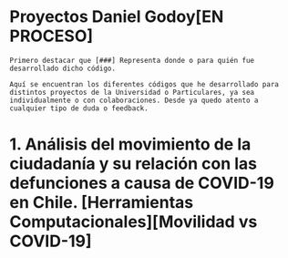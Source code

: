 # Proyectos Daniel Godoy[EN PROCESO]
    Primero destacar que [###] Representa donde o para quién fue desarrollado dicho código.

    Aquí se encuentran los diferentes códigos que he desarrollado para distintos proyectos de la Universidad o Particulares, ya sea individualmente o con colaboraciones. Desde ya quedo atento a cualquier tipo de duda o feedback. 

# 1. Análisis del movimiento de la ciudadanía y su relación con las defunciones a causa de COVID-19 en Chile. [Herramientas Computacionales][Movilidad vs COVID-19]
